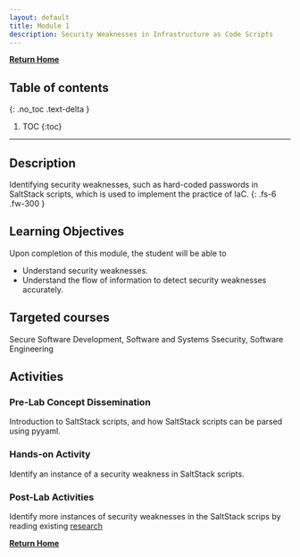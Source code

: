 ```yaml
---
layout: default
title: Module 1
description: Security Weaknesses in Infrastructure as Code Scripts
---
```


[**Return Home**](./)



## Table of contents
{: .no_toc .text-delta }

1. TOC
{:toc}

---

## Description
<!-- {: .no_toc } -->


Identifying security weaknesses, such as hard-coded passwords in SaltStack scripts, which is used to implement the practice of IaC.
{: .fs-6 .fw-300 }

## Learning Objectives
Upon completion of this module, the student will be able to 

- Understand security weaknesses.
- Understand the flow of information to detect security weaknesses accurately.

## Targeted courses

Secure Software Development, Software and Systems Ssecurity, Software Engineering

<!-- View this site's [_config.yml](https://github.com/pmarsceill/just-the-docs/tree/master/_config.yml) file as an example. -->


## Activities

### Pre-Lab Concept Dissemination

Introduction to SaltStack scripts, and how SaltStack scripts can be parsed using pyyaml.

<!-- - Introduction to `SaltStack` scripts and how SaltStack scripts can be parsed using `pyyaml`
- Demonstration of security weaknesses such as hard-coded passwords can exist in `SaltStack` scripts.
- Discussion on concepts of information flow in an SaltStack scripts and how it can be used to detect security weaknesses in `SaltStack` script. -->

### Hands-on Activity

Identify an instance of a security weakness in SaltStack scripts.

<!-- 
- Finding out security weakness in SaltStack scripts from provided directory of SaltStack scripts.
- Reporting how the security weakness are propagated to other SaltStack scripts.   -->

### Post-Lab Activities

Identify more instances of security weaknesses in the SaltStack scrips by reading existing [research](https://akondrahman.github.io/publications/)

<!-- 
- Providing feedback to students by commenting on their code.
- Describing the students how far off their solution from the solution. -->

[**Return Home**](./)